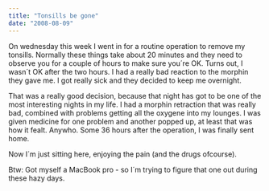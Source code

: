 ```yaml
---
title: "Tonsills be gone"
date: "2008-08-09"
---
```


On wednesday this week I went in for a routine operation to remove my tonsills. Normally these things take about 20 minutes and they need to observe you for a couple of hours to make sure you´re OK. Turns out, I wasn´t OK after the two hours. I had a really bad reaction to the morphin they gave me. I got really sick and they decided to keep me overnight.  

That was a really good decision, because that night has got to be one of the most interesting nights in my life. I had a morphin retraction that was really bad, combined with problems getting all the oxygene into my lounges. I was given medicine for one problem and another popped up, at least that was how it fealt. Anywho. Some 36 hours after the operation, I was finally sent home.  

Now I´m just sitting here, enjoying the pain (and the drugs ofcourse).  

Btw: Got myself a MacBook pro - so I´m trying to figure that one out during these hazy days.
